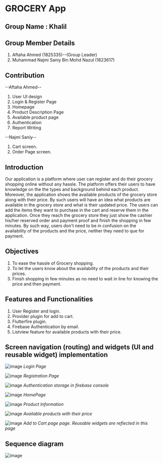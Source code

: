# GROCERY App

## Group Name : Khalil
## Group Member Details 
1. Aftaha Ahmed (1825335)--(Group Leader)
2. Muhammad Najmi Saniy Bin Mohd Nazul (1823617)

## Contribution

--Aftaha Ahmed--
1. User UI design
2. Login & Register Page
3. Homepage
4. Product Description Page
5. Available product page
6. Authentication
7. Report Writing

--Najmi Saniy--
1. Cart screen.
2. Order Page screen.


## Introduction

Our application is a platform where user can register and do their grocery shopping online without any hassle. The platform offers their users to have knowledge on the the types and background behind each product. Moreover, the application shows the available products of the grocery store along with their price. By such users will have an idea what products are available in the grocery store and what is their updated price. The users can add the items they want to purchase in the cart and reserve them in the application. Once they reach the grocery store they just show the cashier his/her reserved order and payment proof and finish the shopping in few minutes. By such way, users don't need to be in confusion on the availability of the products and the price, neither they need to que for payment. 

## Objectives

1. To ease the hassle of Grocery shopping.
2. To let the users know about the availability of the products and their prices.
3. Finish shopping in few minutes as no need to wait in line for knowing the price and then payment.

## Features and Functionalities

1. User Register and login.
2. Provider plugin for add to cart.
3. Flutterfire plugin.
4. Firebase Authentication by email.
5. Listview feature for available products with their price.

## Screen navigation (routing) and widgets (UI and reusable widget) implementation


![image](https://user-images.githubusercontent.com/116794268/216337762-0c7be85f-039a-44dd-9147-95b0f2ea18ed.png)
*Login Page*

![image](https://user-images.githubusercontent.com/116794268/216337827-f39d749e-a2e0-4810-963f-f590f16e3934.png)
*Registration Page*

![image](https://user-images.githubusercontent.com/116794268/216294634-7a18d746-87f2-45e6-92f5-fab2ac4c70d7.png)
*Authentication storage in firebase console*

![image](https://user-images.githubusercontent.com/116794268/216337906-fcfe354e-e5ca-42c3-928d-2aed1cd8f4d2.png)
*HomePage*

![image](https://user-images.githubusercontent.com/116794268/216337632-a72ab1aa-70b1-4c68-83d3-727410c5b750.png)
*Product Information*

![image](https://user-images.githubusercontent.com/116794268/216336477-53ce9d1a-b3d9-4d6f-a385-e535bfcf6dcd.png)
*Available products with their price*


![image](https://user-images.githubusercontent.com/116794268/216336360-488a94d8-09e0-4a5f-8d3b-ca2dc3613e0b.png)
*Add to Cart page page. Reusable widgets are reflected in this page*


## Sequence diagram 
![image](https://user-images.githubusercontent.com/116794268/216356810-21ebbc1d-bbae-42f7-96ac-328c1fb902b5.png)
